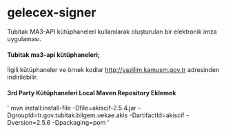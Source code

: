 # gelecex-signer
Tubitak MA3-API kütüphaneleri kullanılarak oluşturulan bir elektronik imza uygulaması.

#### Tubitak ma3-api kütüphaneleri;
İlgili kütüphaneler ve örnek kodlar http://yazilim.kamusm.gov.tr adresinden indirilebilir. 

#### 3rd Party Kütüphaneleri Local Maven Repository Eklemek

' mvn install:install-file -Dfile=akiscif-2.5.4.jar -DgroupId=tr.gov.tubitak.bilgem.uekae.akis -DartifactId=akiscif -Dversion=2.5.6 -Dpackaging=pom '
